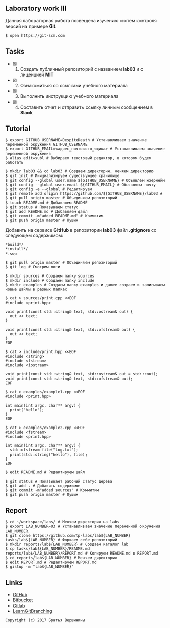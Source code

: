 ## Laboratory work III

Данная лабораторная работа посвещена изучению систем контроля версий на примере **Git**.

```bash
$ open https://git-scm.com
```

## Tasks

- [X] 1. Создать публичный репозиторий с названием **lab03** и с лиценцией **MIT**
- [X] 2. Ознакомиться со ссылками учебного материала
- [X] 3. Выполнить инструкцию учебного материала
- [X] 4. Составить отчет и отправить ссылку личным сообщением в **Slack**

## Tutorial

```ShellSession
$ export GITHUB_USERNAME=DespiteDeath # Устанавливаем значение переменной окружения GITHUB_USERNAME
$ export GITHUB_EMAIL=<адрес_почтового_ящика> # Устанавливаем значение переменной окружения
$ alias edit=subl # Выбираем текстовый редактор, в котором будем работать
```

```ShellSession
$ mkdir lab03 && cd lab03 # Создаем директорию, меняем директорию
$ git init # Инициализируем существующее хранилище
$ git config --global user.name ${GITHUB_USERNAME} # Объявлем юзернейм
$ git config --global user.email ${GITHUB_EMAIL} # Объявляем почту
$ git config -e --global # Редактируем 
$ git remote add origin https://github.com/${GITHUB_USERNAME}/lab03 #
$ git pull origin master # Объединяем репозиторий
$ touch README.md # Добавляем README
$ git status # Показываем статус
$ git add README.md # Добавляем файл
$ git commit -m"added README.md" # Коммитим
$ git push origin master # Пушим
```

Добавить на сервисе **GitHub** в репозитории **lab03** файл **.gitignore**
со следующем содержимом:

```ShellSession
*build*/ 
*install*/
*.swp
```

```ShellSession
$ git pull origin master # Объединяем репозиторий
$ git log # Смотрим логи
```

```ShellSession
$ mkdir sources # Создаем папку sources
$ mkdir include # Создаем папку include
$ mkdir examples # Создаем папку examples и далее создаем и записываем новые файлы в разных папках

$ cat > sources/print.cpp <<EOF
#include <print.hpp>

void print(const std::string& text, std::ostream& out) {
  out << text;
}

void print(const std::string& text, std::ofstream& out) {
  out << text;
}
EOF
```

```ShellSession
$ cat > include/print.hpp <<EOF 
#include <string>
#include <fstream>
#include <iostream>

void print(const std::string& text, std::ostream& out = std::cout);
void print(const std::string& text, std::ofstream& out);
EOF
```

```ShellSession
$ cat > examples/example1.cpp <<EOF
#include <print.hpp>

int main(int argc, char** argv) {
  print("hello");
}
EOF
```

```ShellSession
$ cat > examples/example2.cpp <<EOF
#include <fstream>
#include <print.hpp>

int main(int argc, char** argv) {
  std::ofstream file("log.txt");
  print(std::string("hello"), file);
}
EOF
```

```ShellSession
$ edit README.md # Редактируем файл
```

```ShellSession
$ git status # Показывает рабочий статус дерева
$ git add . # Добавить содержимое
$ git commit -m"added sources" # Коммитим
$ git push origin master # Пушим 
```

## Report

```ShellSession
$ cd ~/workspace/labs/ # Меняем директорию на labs
$ export LAB_NUMBER=03 # Устанавливаем значение переменной окружения LAB_NUMBER
$ git clone https://github.com/tp-labs/lab${LAB_NUMBER} tasks/lab${LAB_NUMBER} # Форкаем себе репозиторий
$ mkdir reports/lab${LAB_NUMBER} # Создаем каталог lab
$ cp tasks/lab${LAB_NUMBER}/README.md reports/lab${LAB_NUMBER}/REPORT.md # Копируем README.md в REPORT.md
$ cd reports/lab${LAB_NUMBER} # Меняем директорию
$ edit REPORT.md # Редактируем REPORT.md
$ gistup -m "lab${LAB_NUMBER}"
```

## Links

- [GitHub](https://github.com)
- [Bitbucket](https://bitbucket.org)
- [Gitlab](https://about.gitlab.com)
- [LearnGitBranching](http://learngitbranching.js.org/)

```
Copyright (c) 2017 Братья Вершинины
```
